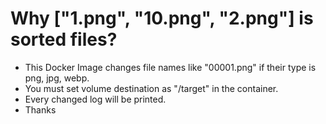 # Why ["1.png", "10.png", "2.png"] is sorted files?
- This Docker Image changes file names like "00001.png" if their type is png, jpg, webp.
- You must set volume destination as "/target" in the container.
- Every changed log will be printed.
- Thanks
